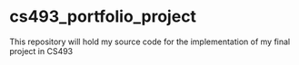 # cs493_portfolio_project
This repository will hold my source code for the implementation of my final project in CS493
